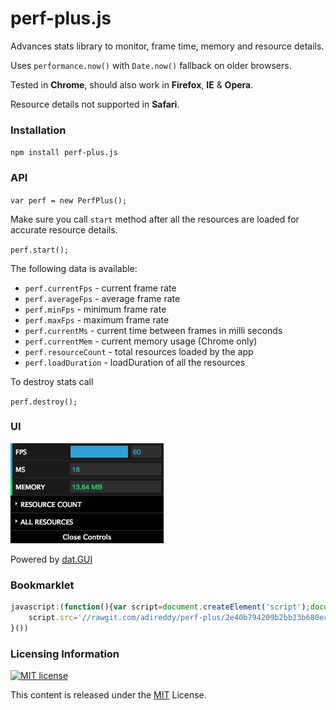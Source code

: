 # perf-plus.js
Advances stats library to monitor, frame time, memory and resource details.

Uses `performance.now()` with `Date.now()` fallback on older browsers.

Tested in **Chrome**, should also work in **Firefox**, **IE** & **Opera**.

Resource details not supported in **Safari**.

### Installation

`npm install perf-plus.js`

### API

`var perf = new PerfPlus();`

Make sure you call `start` method after all the resources are loaded for accurate resource details.

`perf.start();`

The following data is available:

- `perf.currentFps` - current frame rate
- `perf.averageFps` - average frame rate
- `perf.minFps` - minimum frame rate
- `perf.maxFps` - maximum frame rate
- `perf.currentMs` - current time between frames in milli seconds
- `perf.currentMem` - current memory usage (Chrome only)
- `perf.resourceCount` - total resources loaded by the app
- `perf.loadDuration` - loadDuration of all the resources

To destroy stats call

`perf.destroy();`

### UI

<img alt="basic" src="https://raw.githubusercontent.com/adireddy/perf-plus/master/assets/ui.png"/>

Powered by [dat.GUI](https://github.com/dataarts/dat.gui)

### Bookmarklet

```js
javascript:(function(){var script=document.createElement('script');document.head.appendChild(script);script.onload=function(){window.perf = new PerfPlus();window.perf.start();}
    script.src='//rawgit.com/adireddy/perf-plus/2e40b794209b2bb23b680ecc9f48e0c377e5dd3e/dist/perf-plus.min.js';
}())
```

### Licensing Information

<a rel="license" href="http://opensource.org/licenses/MIT">
<img alt="MIT license" height="40" src="http://upload.wikimedia.org/wikipedia/commons/c/c3/License_icon-mit.svg" /></a>

This content is released under the [MIT](http://opensource.org/licenses/MIT) License.